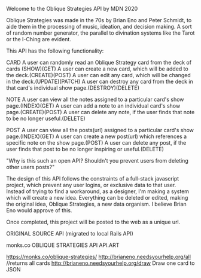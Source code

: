 Welcome to the Oblique Strategies API by MDN 2020

Oblique Strategies was made in the 70s by Brian Eno and Peter Schmidt, to aide them in the processing of music, ideation, and decision making.
A sort of random number generator, the parallel to divination systems like the Tarot or the I-Ching are evident.

This API has the following functionality:

CARD
A user can randomly read an Oblique Strategy card from the deck of cards (SHOW)(GET)
A user can create a new card, which will be added to the deck.(CREATE)(POST)
A user can edit any card, which will be changed in the deck.(UPDATE)(PATCH)
A user can destroy any card from the deck in that card's individual show page.(DESTROY)(DELETE)

NOTE
A user can view all the notes assigned to a particular card's show page.(INDEX)(GET)
A user can add a note to an individual card's show page.(CREATE)(POST)
A user can delete any note, if the user finds that note to be no longer useful.(DELETE)

POST
A user can view all the posts(url) assigned to a particular card's show page.(INDEX)(GET)
A user can create a new post(url) which references a specific note on the show page.(POST)
A user can delete any post, if the user finds that post to be no longer inspiring or useful.(DELETE)

"Why is this such an open API? Shouldn't you prevent users from deleting other users posts?"

The design of this API follows the constraints of a full-stack javascript project, which prevent any user logins, or exclusive data to that user.
Instead of trying to find a workaround, as a designer, I'm making a system which will create a new idea. Everything can be deleted or edited,
making the original idea, Oblique Strategies, a new data organism. I believe Brian Eno would approve of this.

Once completed, this project will be posted to the web as a unique url.

ORIGINAL SOURCE API (migrated to local Rails API)

monks.co
OBLIQUE STRATEGIES API
API.ART

https://monks.co/oblique-strategies/
http://brianeno.needsyourhelp.org/all //returns all cards
http://brianeno.needsyourhelp.org/draw Draw one card to JSON
